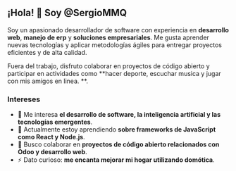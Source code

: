 ## ¡Hola! 👋 Soy @SergioMMQ

Soy un apasionado desarrollador de software con experiencia en **desarrollo web**, **manejo de erp** y **soluciones empresariales**. Me gusta aprender nuevas tecnologías y aplicar metodologías ágiles para entregar proyectos eficientes y de alta calidad.

Fuera del trabajo, disfruto colaborar en proyectos de código abierto y participar en actividades como **hacer deporte, escuchar musica y jugar con mis amigos en linea. **.

### Intereses
- 👀 Me interesa **el desarrollo de software, la inteligencia artificial y las tecnologías emergentes**.
- 🌱 Actualmente estoy aprendiendo **sobre frameworks de JavaScript como React y Node.js**.
- 💞️ Busco colaborar en **proyectos de código abierto relacionados con Odoo y desarrollo web**.
- ⚡ Dato curioso: **me encanta mejorar mi hogar utilizando domótica**.
